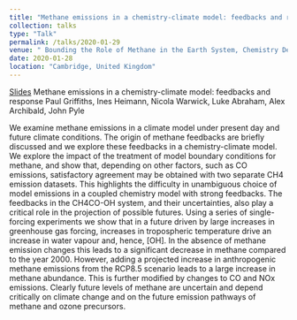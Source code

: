 ```yaml
---
title: "Methane emissions in a chemistry-climate model: feedbacks and response"
collection: talks
type: "Talk"
permalink: /talks/2020-01-29
venue: " Bounding the Role of Methane in the Earth System, Chemistry Department, Cambridge,  United Kingdom"
date: 2020-01-28
location: "Cambridge, United Kingdom"
---
```


[Slides](https://paultgriffiths.github.io/files/Griffiths_2020-01-28_CH4.pdf)
Methane emissions in a chemistry-climate model: feedbacks and response
Paul Griffiths, Ines Heimann, Nicola Warwick, Luke Abraham, Alex Archibald, John Pyle

We examine methane emissions in a climate model under present day and future climate conditions.  The origin of methane feedbacks are briefly discussed and we explore these feedbacks in a chemistry-climate model.  We explore the impact of the treatment of model boundary conditions for methane, and show that, depending on other factors, such as CO emissions, satisfactory agreement may be obtained with two separate CH4 emission datasets. This highlights the difficulty in unambiguous choice of model emissions in a coupled chemistry model with strong feedbacks. The feedbacks in the CH4CO-OH system, and their uncertainties, also play a critical role in the projection of possible futures.  Using a series of single-forcing experiments we show that in a future driven by large increases in greenhouse gas forcing, increases in tropospheric temperature drive an increase in water vapour and, hence, [OH].  In the absence of methane emission changes this leads to a significant decrease in methane compared to the year 2000. However, adding a projected increase in anthropogenic methane emissions from the RCP8.5 scenario leads to a large increase in methane abundance. This is further modified by changes to CO and NOx emissions. Clearly future levels of methane are uncertain and depend critically on climate change and on the future emission pathways of methane and ozone precursors.